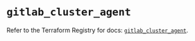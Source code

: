 # `gitlab_cluster_agent`

Refer to the Terraform Registry for docs: [`gitlab_cluster_agent`](https://registry.terraform.io/providers/gitlabhq/gitlab/16.10.0/docs/resources/cluster_agent).
